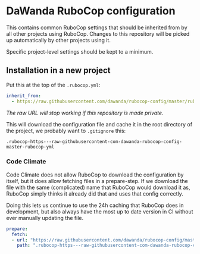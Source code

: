 # DaWanda RuboCop configuration

This contains common RuboCop settings that should be inherited from by all
other projects using RuboCop. Changes to this repository will be picked up
automatically by other projects using it.

Specific project-level settings should be kept to a minimum.

## Installation in a new project

Put this at the top of the `.rubocop.yml`:

```yaml
inherit_from:
  - https://raw.githubusercontent.com/dawanda/rubocop-config/master/rubocop.yml
```

_The raw URL will stop working if this repository is made private._

This will download the configuration file and cache it in the root directory of
the project, we probably want to `.gitignore` this:

```
.rubocop-https---raw-githubusercontent-com-dawanda-rubocop-config-master-rubocop-yml
```

### Code Climate

Code Climate does not allow RuboCop to download the configuration by itself,
but it does allow fetching files in a prepare-step. If we download the file
with the same (complicated) name that RuboCop would download it as, RuboCop
simply thinks it already did that and uses that config correctly.

Doing this lets us continue to use the 24h caching that RuboCop does in
development, but also always have the most up to date version in CI without
ever manually updating the file.

```yaml
prepare:
  fetch:
  - url: "https://raw.githubusercontent.com/dawanda/rubocop-config/master/rubocop.yml"
    path: ".rubocop-https---raw-githubusercontent-com-dawanda-rubocop-config-master-rubocop-yml"
```
